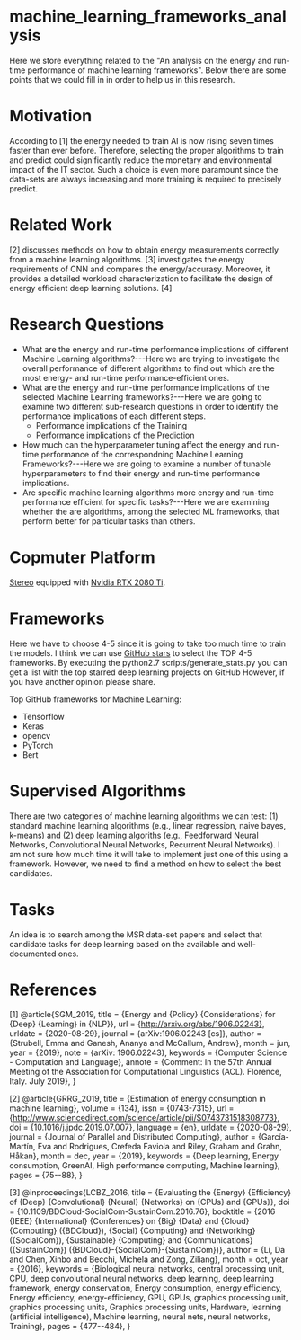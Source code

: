 # machine_learning_frameworks_analysis
Here we store everything related to the "An analysis on the energy and run-time performance of machine learning frameworks".
Below there are some points that we could fill in in order to help us in this research.


# Motivation
According to [1] the energy needed to train AI is now rising seven times
faster than ever before.
Therefore, selecting the proper algorithms to train and predict
could significantly reduce the monetary and environmental
impact of the IT sector.
Such a choice is even more paramount since the data-sets
are always increasing and more training is required to
precisely predict.


# Related Work
[2] discusses methods on how to obtain energy measurements correctly
from a machine learning algorithms.
[3] investigates the energy requirements of CNN and compares
the energy/accurasy. Moreover, it provides a detailed workload characterization
to facilitate the design of energy efficient deep learning solutions.
[4]



# Research Questions
* What are the energy and run-time performance implications
of different Machine Learning algorithms?---Here we are trying
to investigate the overall performance of different algorithms
to find out which are the most energy- and run-time performance-efficient ones.
* What are the energy and run-time performance implications
of the selected Machine Learning frameworks?---Here we are
going to examine two different sub-research questions
in order to identify the performance implications
of each different steps.
	* Performance implications of the Training
	* Performance implications of the Prediction
* How much can the hyperparameter tuning affect the energy and run-time performance
of the correspondning Machine Learning Frameworks?---Here we are going
to examine a number of tunable hyperparameters to find their
energy and run-time performance implications.
* Are specific machine learning algorithms more energy
and run-time performance efficient for specific tasks?---Here
we are examining whether the are algorithms, among the selected
ML frameworks, that perform better for particular tasks than others.


# Copmuter Platform
[Stereo](https://www.dell.com/downloads/global/products/pedge/t320_spec_sheet.pdf) equipped with [Nvidia RTX 2080 Ti](https://lambdalabs.com/blog/2080-ti-deep-learning-benchmarks/). 

# Frameworks
Here we have to choose 4-5 since it is going to take too much time
to train the models.
I think we can use [GitHub stars](https://github.com/aymericdamien/TopDeepLearning)
to select the TOP 4-5 frameworks.
By executing the python2.7 scripts/generate_stats.py you can get a list with the top starred
deep learning projects on GitHub
However, if you have another opinion please share.

Top GitHub frameworks for Machine Learning:
* Tensorflow
* Keras
* opencv
* PyTorch
* Bert

# Supervised Algorithms
There are two categories of machine learning algorithms
we can test: (1) standard machine learning algorithms (e.g., linear regression, naive bayes, k-means)
and (2) deep learning algoriths (e.g., Feedforward Neural Networks, Convolutional Neural Networks, Recurrent Neural Networks).
I am not sure how much time it will take to implement just one of this
using a framework.
However, we need to find a method on how to select the best candidates.


# Tasks
An idea is to search among the MSR data-set papers and select that candidate tasks
for deep learning based on the available and well-documented ones.


# References
[1] @article{SGM_2019,
	title = {Energy and {Policy} {Considerations} for {Deep} {Learning} in {NLP}},
	url = {http://arxiv.org/abs/1906.02243},
	urldate = {2020-08-29},
	journal = {arXiv:1906.02243 [cs]},
	author = {Strubell, Emma and Ganesh, Ananya and McCallum, Andrew},
	month = jun,
	year = {2019},
	note = {arXiv: 1906.02243},
	keywords = {Computer Science - Computation and Language},
	annote = {Comment: In the 57th Annual Meeting of the Association for Computational Linguistics (ACL). Florence, Italy. July 2019},
}

[2] @article{GRRG_2019,
	title = {Estimation of energy consumption in machine learning},
	volume = {134},
	issn = {0743-7315},
	url = {http://www.sciencedirect.com/science/article/pii/S0743731518308773},
	doi = {10.1016/j.jpdc.2019.07.007},
	language = {en},
	urldate = {2020-08-29},
	journal = {Journal of Parallel and Distributed Computing},
	author = {García-Martín, Eva and Rodrigues, Crefeda Faviola and Riley, Graham and Grahn, Håkan},
	month = dec,
	year = {2019},
	keywords = {Deep learning, Energy consumption, GreenAI, High performance computing, Machine learning},
	pages = {75--88},
}

[3] @inproceedings{LCBZ_2016,
	title = {Evaluating the {Energy} {Efficiency} of {Deep} {Convolutional} {Neural} {Networks} on {CPUs} and {GPUs}},
	doi = {10.1109/BDCloud-SocialCom-SustainCom.2016.76},
	booktitle = {2016 {IEEE} {International} {Conferences} on {Big} {Data} and {Cloud} {Computing} ({BDCloud}), {Social} {Computing} and {Networking} ({SocialCom}), {Sustainable} {Computing} and {Communications} ({SustainCom}) ({BDCloud}-{SocialCom}-{SustainCom})},
	author = {Li, Da and Chen, Xinbo and Becchi, Michela and Zong, Ziliang},
	month = oct,
	year = {2016},
	keywords = {Biological neural networks, central processing unit, CPU, deep convolutional neural networks, deep learning, deep learning framework, energy conservation, Energy consumption, energy efficiency, Energy efficiency, energy-efficiency, GPU, GPUs, graphics processing unit, graphics processing units, Graphics processing units, Hardware, learning (artificial intelligence), Machine learning, neural nets, neural networks, Training},
	pages = {477--484},
}


